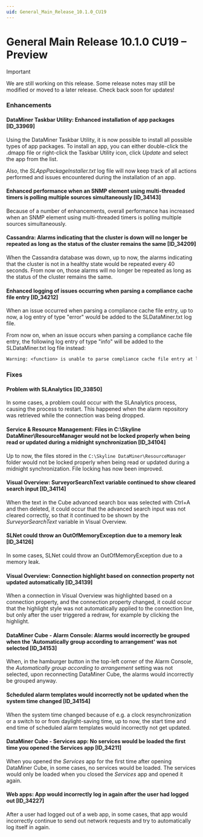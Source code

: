 ```yaml
---
uid: General_Main_Release_10.1.0_CU19
---
```


# General Main Release 10.1.0 CU19 – Preview

> [!IMPORTANT]
> We are still working on this release. Some release notes may still be modified or moved to a later release. Check back soon for updates!

### Enhancements

#### DataMiner Taskbar Utility: Enhanced installation of app packages [ID_33969]

<!-- Main Release Version 10.1.0 [CU19]/10.2.0 [CU7] - Feature Release Version 10.2.10 -->

Using the DataMiner Taskbar Utility, it is now possible to install all possible types of app packages. To install an app, you can either double-click the .dmapp file or right-click the Taskbar Utility icon, click *Update* and select the app from the list.

Also, the *SLAppPackageInstaller.txt* log file will now keep track of all actions performed and issues encountered during the installation of an app.

#### Enhanced performance when an SNMP element using multi-threaded timers is polling multiple sources simultaneously [ID_34143]

<!-- Main Release Version 10.1.0 [CU19]/10.2.0 [CU7] - Feature Release Version 10.2.10 -->

Because of a number of enhancements, overall performance has increased when an SNMP element using multi-threaded timers is polling multiple sources simultaneously.

#### Cassandra: Alarms indicating that the cluster is down will no longer be repeated as long as the status of the cluster remains the same [ID_34209]

<!-- Main Release Version 10.1.0 [CU19]/10.2.0 [CU7] - Feature Release Version 10.2.10 -->

When the Cassandra database was down, up to now, the alarms indicating that the cluster is not in a healthy state would be repeated every 40 seconds. From now on, those alarms will no longer be repeated as long as the status of the cluster remains the same.

#### Enhanced logging of issues occurring when parsing a compliance cache file entry [ID_34212]

<!-- Main Release Version 10.0.0 [CU22]/10.1.0 [CU19]/10.2.0 [CU7] - Feature Release Version 10.2.10 -->

When an issue occurred when parsing a compliance cache file entry, up to now, a log entry of type "error" would be added to the SLDataMiner.txt log file.

From now on, when an issue occurs when parsing a compliance cache file entry, the following log entry of type "info" will be added to the SLDataMiner.txt log file instead:

```txt
Warning: <function> is unable to parse compliance cache file entry at line <line number>. <line content>
```

### Fixes

#### Problem with SLAnalytics [ID_33850]

<!-- Main Release Version 10.1.0 [CU19]/10.2.0 [CU7] - Feature Release Version 10.2.9 -->

In some cases, a problem could occur with the SLAnalytics process, causing the process to restart. This happened when the alarm repository was retrieved while the connection was being dropped.

#### Service & Resource Management: Files in C:\Skyline DataMiner\ResourceManager would not be locked properly when being read or updated during a midnight synchronization [ID_34104]

<!-- Main Release Version 10.1.0 [CU19]/10.2.0 [CU7] - Feature Release Version 10.2.10 -->

Up to now, the files stored in the `C:\Skyline DataMiner\ResourceManager` folder would not be locked properly when being read or updated during a midnight synchronization. File locking has now been improved.

#### Visual Overview: SurveyorSearchText variable continued to show cleared search input [ID_34114]

<!-- Main Release Version 10.1.0 [CU19]/10.2.0 [CU7] - Feature Release Version 10.2.9 -->

When the text in the Cube advanced search box was selected with Ctrl+A and then deleted, it could occur that the advanced search input was not cleared correctly, so that it continued to be shown by the *SurveyorSearchText* variable in Visual Overview.

#### SLNet could throw an OutOfMemoryException due to a memory leak [ID_34126]

<!-- Main Release Version 10.1.0 [CU19]/10.2.0 [CU7] - Feature Release Version 10.2.10 -->

In some cases, SLNet could throw an OutOfMemoryException due to a memory leak.

#### Visual Overview: Connection highlight based on connection property not updated automatically [ID_34139]

<!-- Main Release Version 10.1.0 [CU19]/10.2.0 [CU7] - Feature Release Version 10.2.9 -->

When a connection in Visual Overview was highlighted based on a connection property, and the connection property changed, it could occur that the highlight style was not automatically applied to the connection line, but only after the user triggered a redraw, for example by clicking the highlight.

#### DataMiner Cube - Alarm Console: Alarms would incorrectly be grouped when the 'Automatically group according to arrangement' was not selected [ID_34153]

<!-- Main Release Version 10.1.0 [CU19]/10.2.0 [CU7] - Feature Release Version 10.2.10 -->

When, in the hamburger button in the top-left corner of the Alarm Console, the *Automatically group according to arrangement* setting was not selected, upon reconnecting DataMiner Cube, the alarms would incorrectly be grouped anyway.

#### Scheduled alarm templates would incorrectly not be updated when the system time changed [ID_34154]

<!-- Main Release Version 10.1.0 [CU19]/10.2.0 [CU7] - Feature Release Version 10.2.10 -->

When the system time changed because of e.g. a clock resynchronization or a switch to or from daylight-saving time, up to now, the start time and end time of scheduled alarm templates would incorrectly not get updated.

#### DataMiner Cube - Services app: No services would be loaded the first time you opened the Services app [ID_34211]

<!-- Main Release Version 10.1.0 [CU19]/10.2.0 [CU7] - Feature Release Version 10.2.10 -->

When you opened the *Services* app for the first time after opening DataMiner Cube, in some cases, no services would be loaded. The services would only be loaded when you closed the *Services* app and opened it again.

#### Web apps: App would incorrectly log in again after the user had logged out [ID_34227]

<!-- Main Release Version 10.1.0 [CU19]/10.2.0 [CU7] - Feature Release Version 10.2.10 -->

After a user had logged out of a web app, in some cases, that app would incorrectly continue to send out network requests and try to automatically log itself in again.
